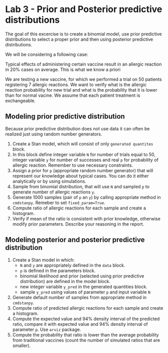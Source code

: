 # Lab 3 - Prior and Posterior predictive distributions

The goal of this excercise is to create a binomial model, use prior predictive distributions to select a proper prior and then using posterior predictive distributions.

We will be considering a following case:

Typical effects of administering certain vaccine result in an allergic reaction in 20% cases on average. This is what we know a priori

We are testing a new vaccine, for which we performed a trial on 50 patients registering 7 allergic reactions. We want to verify what is the allergic reaction probability for new trial and what is the probability that it is lower than for normal vacine. We assume that each patient treatment is exchangeable. 

## Modeling prior predictive distribution

Because prior predictive distribution does not use data it can often be realized just using random number generators. 

1. Create a Stan model, which will consist of only ```generated quantites``` block.
2. In this block define integer variable ```N``` for number of trials equal to 50, integer variable ```y``` for number of successes and real ```p``` for probability of allergic reaction. Remember to use necessary constraints.
3. Assign a prior for  ```p``` (appropriate random number generator) that will represent our knowledge about typical cases. You can do it either analytically or by using simulations. 
4. Sample from binomial distribution, that will use ```N``` and sampled ```p``` to generate number of allergic reactions ```y```.
5. Generate 1000 samples (pair of ```p``` an ```y```) by calling appropriate method in ```cmdstanpy```. Remeber to set ```fixed_param=True```.
6. Compute ratio of allergic reactions for each sample and create a histogram.
7. Verify if mean of the ratio is consistent with prior knowledge, otherwise modify prior parameters. Describe your reasoning in the report. 

## Modeling posterior and posterior predictive distribution

1. Create a Stan model in which:
   - ```N``` and ```y``` are appropriately defined in the ```data``` block.
   - ```p``` is defined in the parameters block. 
   - binomial likelihood and prior (selected using prior predictive distribution) are defined in the model block.
   - new integer variable ```y_pred``` in the generated quantities block. 
   - sample ```y_pred``` using values of parameter ```p``` and input variable ```N```
2. Generate default number of samples from appropriate method in ```cmdstanpy```.
3. Compute ratio of predicted allergic reactions for each sample and create a histogram.
4. Compute the expected value and 94% density interval of the predicted ratio, compare it with expected value and 94% density interval of parameter ```p```. Use ```arviz``` package.
5. Compute the probability that ratio is lower than the average probability from traditional vaccines (count the number of simulated ratios that are smaller).


